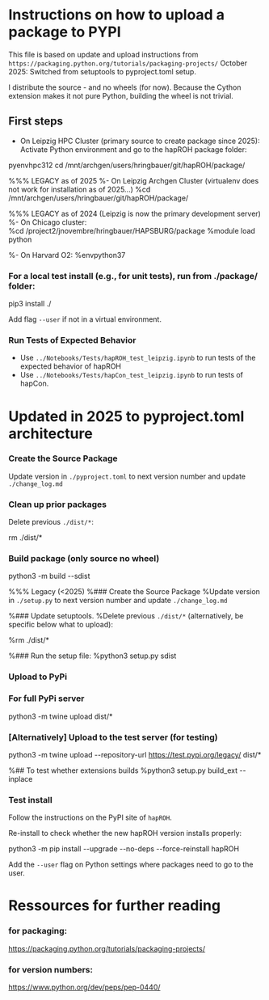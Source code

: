# Instructions on how to upload a package to PYPI
This file is based on update and upload instructions from `https://packaging.python.org/tutorials/packaging-projects/`
October 2025: Switched from setuptools to pyproject.toml setup. 

I distribute the source - and no wheels (for now). Because the Cython extension makes it not pure Python, building the wheel is not trivial.

## First steps
- On Leipzig HPC Cluster (primary source to create package since 2025):
Activate Python environment and go to the hapROH package folder:

pyenvhpc312
cd /mnt/archgen/users/hringbauer/git/hapROH/package/

%%% LEGACY as of 2025
%- On Leipzig Archgen Cluster (virtualenv does not work for installation as of 2025...)
%cd /mnt/archgen/users/hringbauer/git/hapROH/package/

%%% LEGACY as of 2024 (Leipzig is now the primary development server)
%- On Chicago cluster:  
%cd /project2/jnovembre/hringbauer/HAPSBURG/package
%module load python

%- On Harvard O2:
%envpython37

### For a local test install (e.g., for unit tests), run from ./package/ folder:
pip3 install ./

Add flag  `--user` if not in a virtual environment.

### Run Tests of Expected Behavior
- Use `../Notebooks/Tests/hapROH_test_leipzig.ipynb` to run tests of the expected behavior of hapROH
- Use `../Notebooks/Tests/hapCon_test_leipzig.ipynb` to run tests of hapCon.

# Updated in 2025 to pyproject.toml architecture
### Create the Source Package 
Update version in `./pyproject.toml` to next version number and update `./change_log.md`

### Clean up prior packages
Delete previous `./dist/*`:

rm ./dist/*

### Build package (only source no wheel)
python3 -m build --sdist

%%% Legacy (<2025)
%### Create the Source Package 
%Update version in `./setup.py` to next version number and update `./change_log.md`

%### Update setuptools. 
%Delete previous `./dist/*` (alternatively, be specific below what to upload):  

%rm ./dist/*

%### Run the setup file:
%python3 setup.py sdist

### Upload to PyPi
### For full PyPi server
python3 -m twine upload dist/* 

### [Alternatively] Upload to the test server (for testing)
python3 -m twine upload --repository-url https://test.pypi.org/legacy/ dist/* 

%## To test whether extensions builds
%python3 setup.py build_ext --inplace

### Test install
Follow the instructions on the PyPI site of `hapROH`.

Re-install to check whether the new hapROH version installs properly:

python3 -m pip install --upgrade --no-deps --force-reinstall hapROH

Add the `--user` flag on Python settings where packages need to go to the user. 

# Ressources for further reading
### for packaging: 
https://packaging.python.org/tutorials/packaging-projects/

### for version numbers:
https://www.python.org/dev/peps/pep-0440/
